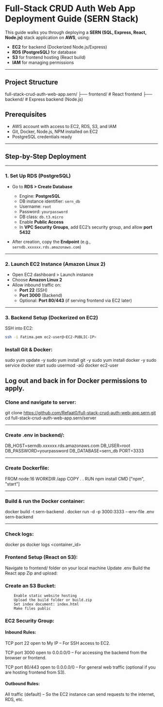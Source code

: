 # Full-Stack CRUD Auth Web App Deployment Guide (SERN Stack)

This guide walks you through deploying a **SERN (SQL, Express, React, Node.js)** stack application on **AWS**, using:

- **EC2** for backend (Dockerized Node.js/Express)
- **RDS (PostgreSQL)** for database
- **S3** for frontend hosting (React build)
- **IAM** for managing permissions

---

## Project Structure

full-stack-crud-auth-web-app.sern/
├── frontend/ # React frontend
├── backend/ # Express backend (Node.js)

## Prerequisites

- AWS account with access to EC2, RDS, S3, and IAM
- Git, Docker, Node.js, NPM installed on EC2
- PostgreSQL credentials ready

---

## Step-by-Step Deployment

---

### 1. Set Up RDS (PostgreSQL)

- Go to **RDS > Create Database**

  - Engine: **PostgreSQL**
  - DB instance identifier: `sern_db`
  - Username: `root`
  - Password: `yourpassword`
  - DB class: `db.t3.micro`
  - Enable **Public Access**
  - In **VPC Security Groups**, add EC2’s security group, and allow **port 5432**

- After creation, copy the **Endpoint** (e.g., `serndb.xxxxxx.rds.amazonaws.com`)

---

### 2. Launch EC2 Instance (Amazon Linux 2)

- Open EC2 dashboard > Launch instance
- Choose **Amazon Linux 2**
- Allow inbound traffic on:
  - **Port 22** (SSH)
  - **Port 3000** (Backend)
  - Optional: **Port 80/443** (if serving frontend via EC2 later)

---

### 3. Backend Setup (Dockerized on EC2)

SSH into EC2:

```bash
ssh -i Fatima.pem ec2-user@<EC2-PUBLIC-IP>
```

### Install Git & Docker:

sudo yum update -y
sudo yum install git -y
sudo yum install docker -y
sudo service docker start
sudo usermod -aG docker ec2-user

## Log out and back in for Docker permissions to apply.

### Clone and navigate to server:

git clone https://github.com/Refaat0/full-stack-crud-auth-web-app.sern.git
cd full-stack-crud-auth-web-app.sern/server

---

### Create .env in backend/:

DB_HOST=serndb.xxxxxx.rds.amazonaws.com
DB_USER=root
DB_PASSWORD=yourpassword
DB_DATABASE=sern_db
PORT=3333

---

### Create Dockerfile:

FROM node:16
WORKDIR /app
COPY . .
RUN npm install
CMD ["npm", "start"]

---

### Build & run the Docker container:

docker build -t sern-backend .
docker run -d -p 3000:3333 --env-file .env sern-backend

---

### Check logs:

docker ps
docker logs <container_id>

### Frontend Setup (React on S3):

Navigate to frontend/ folder on your local machine
Update .env
Build the React app
Zip and upload:

### Create an S3 Bucket:

        Enable static website hosting
        Upload the build folder or build.zip
        Set index document: index.html
        Make files public

### EC2 Security Group:

#### Inbound Rules:

TCP port 22 open to My IP – For SSH access to EC2.

TCP port 3000 open to 0.0.0.0/0 – For accessing the backend from the browser or frontend.

TCP port 80/443 open to 0.0.0.0/0 – For general web traffic (optional if you are hosting frontend from S3).

#### Outbound Rules:

All traffic (default) – So the EC2 instance can send requests to the internet, RDS, etc.
